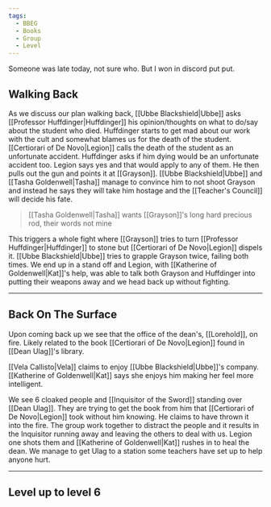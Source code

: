 ```yaml
---
tags:
  - BBEG
  - Books
  - Group
  - Level
---
```

Someone was late today, not sure who. But I won in discord put put.
## Walking Back
As we discuss our plan walking back, [[Ubbe Blackshield|Ubbe]] asks [[Professor Huffdinger|Huffdinger]] his opinion/thoughts on what to do/say about the student who died. Huffdinger starts to get mad about our work with the cult and somewhat blames us for the death of the student. [[Certiorari of De Novo|Legion]] calls the death of the student as an unfortunate accident. Huffdinger asks if him dying would be an unfortunate accident too. Legion says yes and that would apply to any of them. He then pulls out the gun and points it at [[Grayson]]. [[Ubbe Blackshield|Ubbe]] and [[Tasha Goldenwell|Tasha]] manage to convince him to not shoot Grayson and instead he says they will take him hostage and the [[Teacher's Council]] will decide his fate. 

> [[Tasha Goldenwell|Tasha]] wants [[Grayson]]'s long hard precious rod, their words not mine

This triggers a whole fight where [[Grayson]] tries to turn [[Professor Huffdinger|Huffdinger]] to stone but [[Certiorari of De Novo|Legion]] dispels it. [[Ubbe Blackshield|Ubbe]] tries to grapple Grayson twice, failing both times. We end up in a stand off and Legion, with [[Katherine of Goldenwell|Kat]]'s help, was able to talk both Grayson and Huffdinger into putting their weapons away and we head back up without fighting.

---
## Back On The Surface
Upon coming back up we see that the office of the dean's, [[Lorehold]], on fire.  Likely related to the book [[Certiorari of De Novo|Legion]] found in [[Dean Ulag]]'s library. 

[[Vela Callisto|Vela]] claims to enjoy [[Ubbe Blackshield|Ubbe]]'s company. [[Katherine of Goldenwell|Kat]] says she enjoys him making her feel more intelligent. 

We see 6 cloaked people and [[Inquisitor of the Sword]] standing over [[Dean Ulag]]. They are trying to get the book from him that [[Certiorari of De Novo|Legion]] took without him knowing. He claims to have thrown it into the fire. The group work together to distract the people and it results in the Inquisitor running away and leaving the others to deal with us. Legion one shots them and [[Katherine of Goldenwell|Kat]] rushes in to heal the dean. We manage to get Ulag to a station some teachers have set up to help anyone hurt. 

---
## Level up to level 6